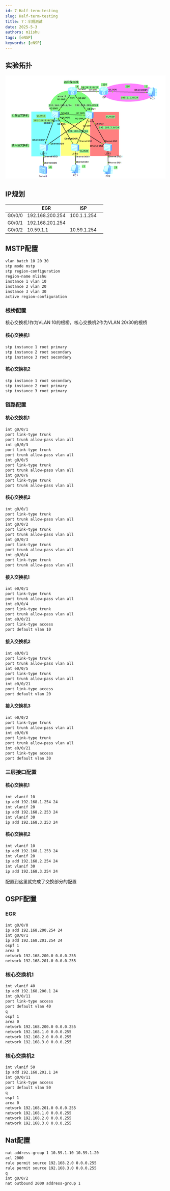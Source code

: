 ```yaml
---
id: 7-Half-term-testing
slug: Half-term-testing
title: 7：半期测试
date: 2025-5-3
authors: m1ishu
tags: [eNSP]
keywords: [eNSP]
---
```

## 实验拓扑

![1746261540399](image/7半期测试/1746261540399.png)

## IP规划

|        | EGR             | ISP         |  |
| ------ | --------------- | ----------- | - |
| G0/0/0 | 192.168.200.254 | 100.1.1.254 |  |
| G0/0/1 | 192.168.201.254 |             |  |
| G0/0/2 | 10.59.1.1       | 10.59.1.254 |  |

## MSTP配置

```
vlan batch 10 20 30
stp mode mstp
stp region-configuration
region-name mlishu
instance 1 vlan 10
instance 2 vlan 20
instance 3 vlan 30
active region-configuration
```

### 根桥配置

核心交换机1作为VLAN 10的根桥，核心交换机2作为VLAN 20/30的根桥

#### 核心交换机1

```
stp instance 1 root primary
stp instance 2 root secondary
stp instance 3 root secondary
```

#### 核心交换机2

```
stp instance 1 root secondary
stp instance 2 root primary
stp instance 3 root primary
```

### 链路配置

#### 核心交换机1

```
int g0/0/1
port link-type trunk
port trunk allow-pass vlan all
int g0/0/3
port link-type trunk
port trunk allow-pass vlan all
int g0/0/5
port link-type trunk
port trunk allow-pass vlan all
int g0/0/6
port link-type trunk
port trunk allow-pass vlan all
```

#### 核心交换机2

```
int g0/0/1
port link-type trunk
port trunk allow-pass vlan all
int g0/0/2
port link-type trunk
port trunk allow-pass vlan all
int g0/0/3
port link-type trunk
port trunk allow-pass vlan all
int g0/0/4
port link-type trunk
port trunk allow-pass vlan all
```

#### 接入交换机1

```
int e0/0/1
port link-type trunk
port trunk allow-pass vlan all
int e0/0/4
port link-type trunk
port trunk allow-pass vlan all
int e0/0/21
port link-type access
port default vlan 10
```

#### 接入交换机2

```
int e0/0/1
port link-type trunk
port trunk allow-pass vlan all
int e0/0/5
port link-type trunk
port trunk allow-pass vlan all
int e0/0/21
port link-type access
port default vlan 20
```

#### 接入交换机3

```
int e0/0/2
port link-type trunk
port trunk allow-pass vlan all
int e0/0/6
port link-type trunk
port trunk allow-pass vlan all
int e0/0/21
port link-type access
port default vlan 30
```

### 三层接口配置

#### 核心交换机1

```
int vlanif 10
ip add 192.168.1.254 24
int vlanif 20
ip add 192.168.2.253 24
int vlanif 30
ip add 192.168.3.253 24
```

#### 核心交换机2

```
int vlanif 10
ip add 192.168.1.253 24
int vlanif 20
ip add 192.168.2.254 24
int vlanif 30
ip add 192.168.3.254 24
```

配置到这里就完成了交换部分的配置

## OSPF配置

### EGR

```
int g0/0/0
ip add 192.168.200.254 24
int g0/0/1
ip add 192.168.201.254 24
ospf 1
area 0
network 192.168.200.0 0.0.0.255
network 192.168.201.0 0.0.0.255
```

### 核心交换机1

```
int vlanif 40
ip add 192.168.200.1 24
int g0/0/11
port link-type access
port default vlan 40
q
ospf 1
area 0
network 192.168.200.0 0.0.0.255
network 192.168.1.0 0.0.0.255
network 192.168.2.0 0.0.0.255
network 192.168.3.0 0.0.0.255
```

### 核心交换机2

```
int vlanif 50
ip add 192.168.201.1 24
int g0/0/11
port link-type access
port default vlan 50
q
ospf 1
area 0
network 192.168.201.0 0.0.0.255
network 192.168.1.0 0.0.0.255
network 192.168.2.0 0.0.0.255
network 192.168.3.0 0.0.0.255
```

## Nat配置

```
nat address-group 1 10.59.1.10 10.59.1.20
acl 2000
rule permit source 192.168.2.0 0.0.0.255
rule permit source 192.168.3.0 0.0.0.255
q
int g0/0/2
nat outbound 2000 address-group 1
```

